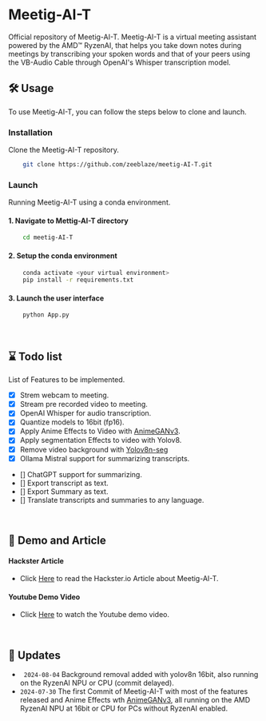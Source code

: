 # Meetig-AI-T
Official repository of Meetig-AI-T.
Meetig-AI-T is a virtual meeting assistant powered by the AMD™ RyzenAI, that helps you take down notes during meetings by transcribing your spoken words and that of your peers using the VB-Audio Cable through OpenAI's Whisper transcription model.

## 🛠 Usage
To use Meetig-AI-T, you can follow the steps below to clone and launch.

### Installation
Clone the Meetig-AI-T repository.

```bash
    git clone https://github.com/zeeblaze/meetig-AI-T.git
```

### Launch
Running Meetig-AI-T using a conda environment.

#### 1. Navigate to Mettig-AI-T directory
```bash
    cd meetig-AI-T
```

#### 2. Setup the conda environment
```bash
    conda activate <your virtual environment>
    pip install -r requirements.txt
```
#### 3. Launch the user interface
```bash
    python App.py
```
<br/>

## ⌛ Todo list
List of Features to be implemented.

- [x] Strem webcam to meeting.
- [x] Stream pre recorded video to meeting.
- [x] OpenAI Whisper for audio transcription.
- [x] Quantize models to 16bit (fp16).
- [x] Apply Anime Effects to Video with [AnimeGANv3](https://github.com/TachibanaYoshino/AnimeGANv3).
- [x] Apply segmentation Effects to video with Yolov8.
- [x] Remove video background with [Yolov8n-seg](https://github.com/ultralytics/ultralytics)
- [x] Ollama Mistral support for summarizing transcripts.
- [] ChatGPT support for summarizing.
- [] Export transcript as text.
- [] Export Summary as text.
- [] Translate transcripts and summaries to any language.

<br/>

## 🎊 Demo and Article

#### Hackster Article

* Click [Here](https://www.hackster.io/habib-elediko/introducing-meetig-ai-t-your-ai-powered-meeting-assistant-ff164) to read the Hackster.io Article about Meetig-AI-T.

#### Youtube Demo Video

* Click [Here](https://youtu.be/nbnuHkKKfvk?si=e98x5uLY2lgUjpTg) to watch the Youtube demo video.

<br/>

## 💬 Updates
* ` 2024-08-04` Background removal added with yolov8n 16bit, also running on the RyzenAI NPU or CPU (commit delayed).
* `2024-07-30` The first Commit of Meetig-AI-T with most of the features released and Anime Effects wth [AnimeGANv3](https://github.com/TachibanaYoshino/AnimeGANv3), all running on the AMD RyzenAI NPU at 16bit or CPU for PCs without RyzenAI enabled.
